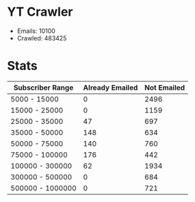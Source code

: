# YT Crawler
- Emails: 10100
- Crawled: 483425

# Stats
| Subscriber Range  | Already Emailed | Not Emailed |
|-------|-------|-------|
| 5000 - 15000 | 0 | 2496 |
| 15000 - 25000 | 0 | 1159 |
| 25000 - 35000 | 47 | 697 |
| 35000 - 50000 | 148 | 634 |
| 50000 - 75000 | 140 | 760 |
| 75000 - 100000 | 176 | 442 |
| 100000 - 300000 | 62 | 1934 |
| 300000 - 500000 | 0 | 684 |
| 500000 - 1000000 | 0 | 721 |
